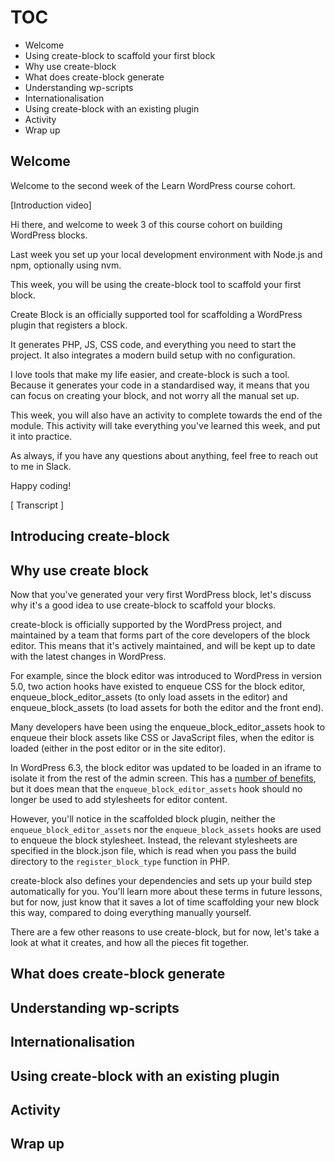 # TOC
- Welcome
- Using create-block to scaffold your first block
- Why use create-block
- What does create-block generate
- Understanding wp-scripts
- Internationalisation
- Using create-block with an existing plugin
- Activity
- Wrap up

## Welcome

Welcome to the second week of the Learn WordPress course cohort.

[Introduction video]

Hi there, and welcome to week 3 of this course cohort on building WordPress blocks.

Last week you set up your local development environment with Node.js and npm, optionally using nvm. 

This week, you will be using the create-block tool to scaffold your first block.

Create Block is an officially supported tool for scaffolding a WordPress plugin that registers a block. 

It generates PHP, JS, CSS code, and everything you need to start the project. It also integrates a modern build setup with no configuration.

I love tools that make my life easier, and create-block is such a tool. Because it generates your code in a standardised way, it means that you can focus on creating your block, and not worry all the manual set up.

This week, you will also have an activity to complete towards the end of the module. This activity will take everything you've learned this week, and put it into practice. 

As always, if you have any questions about anything, feel free to reach out to me in Slack.

Happy coding!

[ Transcript ]

## Introducing create-block

## Why use create block

Now that you've generated your very first WordPress block, let's discuss why it's a good idea to use create-block to scaffold your blocks.

create-block is officially supported by the WordPress project, and maintained by a team that forms part of the core developers of the block editor. This means that it's actively maintained, and will be kept up to date with the latest changes in WordPress. 

For example, since the block editor was introduced to WordPress in version 5.0, two action hooks have existed to enqueue CSS for the block editor, enqueue_block_editor_assets (to only load assets in the editor) and enqueue_block_assets (to load assets for both the editor and the front end).

Many developers have been using the enqueue_block_editor_assets hook to enqueue their block assets like CSS or JavaScript files, when the editor is loaded (either in the post editor or in the site editor).

In WordPress 6.3, the block editor was updated to be loaded in an iframe to isolate it from the rest of the admin screen. This has a [number of benefits](https://make.wordpress.org/core/2021/06/29/blocks-in-an-iframed-template-editor/#comments), but it does mean that the `enqueue_block_editor_assets` hook should no longer be used to add stylesheets for editor content.

However, you'll notice in the scaffolded block plugin, neither the `enqueue_block_editor_assets` nor the `enqueue_block_assets` hooks are used to enqueue the block stylesheet. Instead, the relevant stylesheets are specified in the block.json file, which is read when you pass the build directory to the `register_block_type` function in PHP. 

create-block also defines your dependencies and sets up your build step automatically for you. You'll learn more about these terms in future lessons, but for now, just know that it saves a lot of time scaffolding your new block this way, compared to doing everything manually yourself.

There are a few other reasons to use create-block, but for now, let's take a look at what it creates, and how all the pieces fit together. 

## What does create-block generate

## Understanding wp-scripts

## Internationalisation

## Using create-block with an existing plugin

## Activity

## Wrap up


